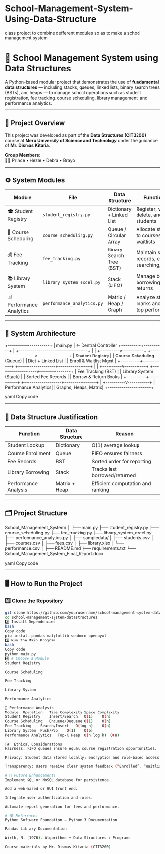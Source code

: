 # School-Management-System-Using-Data-Structure
class project to combine defferent modules so as to make a school management system


# 🏫 School Management System using Data Structures

A Python-based modular project that demonstrates the use of **fundamental data structures** — including stacks, queues, linked lists, binary search trees (BSTs), and heaps — to manage school operations such as student registration, fee tracking, course scheduling, library management, and performance analytics.

---

## 📘 Project Overview

This project was developed as part of the **Data Structures (CIT3200)** course at **Meru University of Science and Technology** under the guidance of **Mr. Dismas Kitaria**.

**Group Members:**  
👩‍💻 Prince • Hezle • Debra • Brayo  

---

## ⚙️ System Modules

| Module | File | Data Structure | Functionality |
|--------|------|----------------|----------------|
| 🎓 Student Registry | `student_registry.py` | Dictionary + Linked List | Register, view, delete, and search students |
| 📅 Course Scheduling | `course_scheduling.py` | Queue / Circular Array | Allocate students to courses, manage waitlists |
| 💰 Fee Tracking | `fee_tracking.py` | Binary Search Tree (BST) | Maintain sorted fee records, enable searching/reporting |
| 📚 Library System | `library_system_excel.py` | Stack (LIFO) | Manage book borrowing and returns |
| 📊 Performance Analytics | `performance_analytics.py` | Matrix / Heap / Graph | Analyze student marks and identify top performers |

---

## 🧩 System Architecture

+---------------------+
| main.py | ← Central Controller
+----------+----------+
|
+-----------------------------------+
| |
+----------v-----------+ +-------------------v----------------+
| Student Registry | | Course Scheduling (Queue) |
| Dict + Linked List | | Enroll & Waitlist Mgmt |
+----------+-----------+ +-------------------+----------------+
| |
+----------v-----------+ +-------------------v----------------+
| Fee Tracking (BST) | | Library System (Stack) |
| Sorted Fee Records | | Borrow & Return Books |
+----------+-----------+ +-------------------+----------------+
|
+----------v-----------+
| Performance Analytics|
| Graphs, Heaps, Matrix|
+----------------------+

yaml
Copy code

---

## 🧠 Data Structure Justification

| Function | Data Structure | Reason |
|-----------|----------------|--------|
| Student Lookup | Dictionary | O(1) average lookup |
| Course Enrollment | Queue | FIFO ensures fairness |
| Fee Records | BST | Sorted order for reporting |
| Library Borrowing | Stack | Tracks last borrowed/returned |
| Performance Analysis | Matrix + Heap | Efficient computation and ranking |

---

## 🗂️ Project Structure

School_Management_System/
│
├── main.py
├── student_registry.py
├── course_scheduling.py
├── fee_tracking.py
├── library_system_excel.py
├── performance_analytics.py
│
├── sampledata/
│ ├── students.csv
│ ├── courses.csv
│ ├── fees.csv
│ ├── library.xlsx
│ └── performance.csv
│
├── README.md
├── requirements.txt
└── School_Management_System_Final_Report.docx

yaml
Copy code

---

## 🖥️ How to Run the Project

### 1️⃣ Clone the Repository
```bash
git clone https://github.com/yourusername/school-management-system-datastructures.git
cd school-management-system-datastructures
2️⃣ Install Dependencies
bash
Copy code
pip install pandas matplotlib seaborn openpyxl
3️⃣ Run the Main Program
bash
Copy code
python main.py
4️⃣ # Choose a Module
Student Registry

Course Scheduling

Fee Tracking

Library System

Performance Analytics

🧮 Performance Analysis
Module	Operation	Time Complexity	Space Complexity
Student Registry	Insert/Search	O(1)	O(n)
Course Scheduling	Enqueue/Dequeue	O(1)	O(n)
Fee Tracking	Search/Insert	O(log n)	O(n)
Library System	Push/Pop	O(1)	O(b)
Performance Analytics	Top-K Heap	O(n log k)	O(n)

🔐#  Ethical Considerations
Fairness: FIFO queues ensure equal course registration opportunities.

Privacy: Student data stored locally; encryption and role-based access can be added.

Transparency: Users receive clear system feedback (“Enrolled”, “Waitlisted”, etc.).

# 🧭 Future Enhancements
Implement SQL or NoSQL database for persistence.

Add a web-based or GUI front end.

Integrate user authentication and roles.

Automate report generation for fees and performance.

# 📚 References
Python Software Foundation – Python 3 Documentation

Pandas Library Documentation

Wirth, N. (1976). Algorithms + Data Structures = Programs

Course materials by Mr. Dismas Kitaria (CIT3200)
